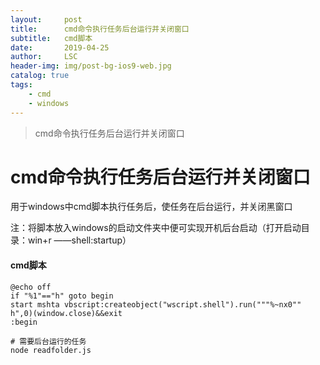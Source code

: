 ```yaml
---
layout:     post
title:      cmd命令执行任务后台运行并关闭窗口
subtitle:   cmd脚本
date:       2019-04-25
author:     LSC
header-img: img/post-bg-ios9-web.jpg
catalog: true
tags:
    - cmd
    - windows
---
```


>cmd命令执行任务后台运行并关闭窗口

# cmd命令执行任务后台运行并关闭窗口

用于windows中cmd脚本执行任务后，使任务在后台运行，并关闭黑窗口

注：将脚本放入windows的启动文件夹中便可实现开机后台启动（打开启动目录：win+r ——shell:startup）



#### cmd脚本

```shell
@echo off
if "%1"=="h" goto begin
start mshta vbscript:createobject("wscript.shell").run("""%~nx0"" h",0)(window.close)&&exit
:begin

# 需要后台运行的任务
node readfolder.js
```

